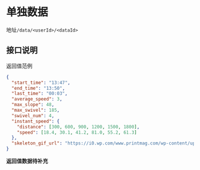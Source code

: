 # 单独数据

地址`/data/<userId>/<dataId>`

## 接口说明

返回值范例

```json
{
  "start_time": "13:47",
  "end_time": "13:50",
  "last_time": "00:03",
  "average_speed": 3,
  "max_slope": 48,
  "max_swivel": 185,
  "swivel_num": 4,
  "instant_speed": {
    "distance": [300, 600, 900, 1200, 1500, 1800],
    "speed": [18.4, 30.1, 41.2, 81.0, 55.2, 61.3]
  },
  "skeleton_gif_url": "https://i0.wp.com/www.printmag.com/wp-content/uploads/2021/02/4cbe8d_f1ed2800a49649848102c68fc5a66e53mv2.gif?fit=476%2C280&ssl=1"
}
```

**返回值数据待补充**